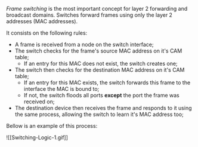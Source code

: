 *Frame switching* is the most important concept for layer 2 forwarding and broadcast domains. Switches forward frames using only the layer 2 addresses (MAC addresses).

It consists on the following rules:

- A frame is received from a node on the switch interface;
- The switch checks for the frame's source MAC address on it's CAM table;
	- If an entry for this MAC does not exist, the switch creates one;
- The switch then checks for the destination MAC address on it's CAM table;
	- If an entry for this MAC exists, the switch forwards this frame to the interface the MAC is bound to;
	- If not, the switch floods all ports **except** the port the frame was received on;
- The destination device then receives the frame and responds to it using the same process, allowing the switch to learn it's MAC address too;

Bellow is an example of this process:

![[Switching-Logic-1.gif]]
